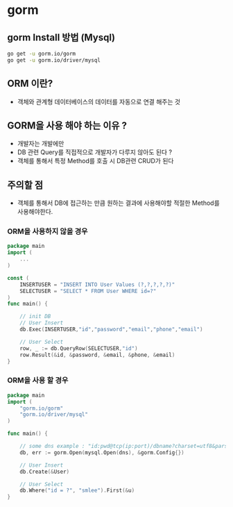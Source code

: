 # gorm
## gorm Install 방법 (Mysql)
```bash
go get -u gorm.io/gorm
go get -u gorm.io/driver/mysql
```

## ORM 이란?   
- 객체와 관계형 데이터베이스의 데이터를 자동으로 연결 해주는 것 

## GORM을 사용 해야 하는 이유 ?
- 개발자는 개발에만   
- DB 관련 Query를 직접적으로 개발자가 다루지 않아도 된다 ?  
- 객체를 통해서 특정 Method를 호출 시 DB관련 CRUD가 된다   

## 주의할 점 
- 객체를 통해서 DB에 접근하는 만큼 원하는 결과에 사용해야할 적절한 Method를 사용해야한다.
### ORM을 사용하지 않을 경우 
```Go
package main
import (
    ... 
)

const (
    INSERTUSER = "INSERT INTO User Values (?,?,?,?,?)"
    SELECTUSER = "SELECT * FROM User WHERE id=?"
)
func main() {

    // init DB
    // User Insert
    db.Exec(INSERTUSER,"id","password","email","phone","email")

    // User Select
    row, _ := db.QueryRow(SELECTUSER,"id")
    row.Result(&id, &password, &email, &phone, &email)
}
```
### ORM을 사용 할 경우
```Go
package main
import (
   	"gorm.io/gorm" 
    "gorm.io/driver/mysql"
)

func main() {

    // some dns example : "id:pwd@tcp(ip:port)/dbname?charset=utf8&parseTime=true"
    db, err := gorm.Open(mysql.Open(dns), &gorm.Config{})

    // User Insert
    db.Create(&User)

    // User Select
    db.Where("id = ?", "smlee").First(&u)
}
```
